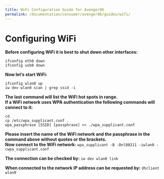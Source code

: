 ```yaml
---
title: WiFi Configuration Guide for Avenger96
permalink: /documentation/consumer/avenger96/guides/wifi/
---
```


# Configuring WiFi

**Before configuring WiFi it is best to shut down other interfaces:**
```Shell
ifconfig eth0 down
ifconfig usb0 down
```

**Now let’s start WiFi:**
```Shell
ifconfig wlan0 up
iw dev wlan0 scan | grep ssid -i
```

**The last command will list the WiFi hot spots in range. <br> If a WiFi network uses WPA authentication the following commands will connect to it:**
```Shell
cd
cp /etc/wpa_supplicant.conf .
wpa_passphrase [SSID] [passphrase] >> ./wpa_supplicant.conf
```

**Please insert the name of the WiFi network and the passphrase in the command above without quotes or the brackets. <br> Now connect to the WiFi network:** `wpa_supplicant -B -Dnl80211 -iwlan0 -cwpa_supplicant.conf`

**The connection can be checked by:** `iw dev wlan0 link`

**When connected to the network IP address can be requested by:** `dhclient wlan0`
